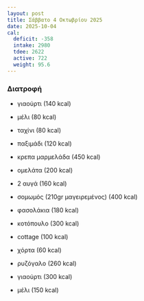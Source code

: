 ```yaml
---
layout: post
title: Σάββατο 4 Οκτωβρίου 2025
date: 2025-10-04
cal:
  deficit: -358
  intake: 2980
  tdee: 2622
  active: 722
  weight: 95.6
---
```


### Διατροφή


- γιαούρτι (140 kcal)
- μέλι (80 kcal)
- ταχίνι (80 kcal)
- παξιμάδι (120 kcal)

- κρεπα μαρμελάδα (450 kcal)
- ομελάτα (200 kcal)
- 2 αυγά (160 kcal)

- σομωμός (210gr μαγειρεμένος) (400 kcal) 
- φασολάκια (180 kcal)

- κοτόπουλο (300 kcal)
- cottage (100 kcal)
- χόρτα (60 kcal)
- ρυζόγαλο (260 kcal)

- γιαούρτι (300 kcal)
- μέλι (150 kcal)
